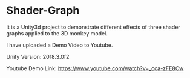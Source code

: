 # Shader-Graph
 
It is a Unity3d project to demonstrate different effects of three shader graphs applied to the 3D monkey model.

I have uploaded a Demo Video to Youtube.

Unity Version: 2018.3.0f2

Youtube Demo Link: https://www.youtube.com/watch?v=_cca-zFE8Cw
